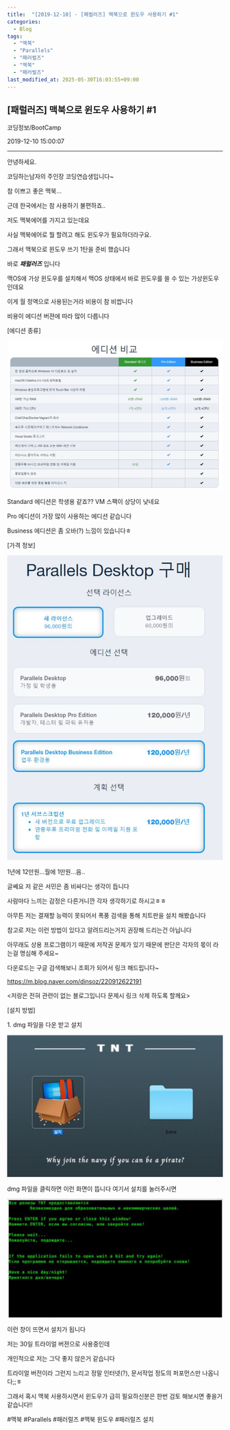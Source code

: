 ```yaml
---
title:  "[2019-12-10] - [패럴러즈] 맥북으로 윈도우 사용하기 #1"
categories:
  - Blog
tags:
  - "맥북"
  - "Parallels"
  - "패러럴즈"
  - "맥북"
  - "패러럴즈"
last_modified_at: 2025-05-30T16:03:55+09:00
---
```


## [패럴러즈] 맥북으로 윈도우 사용하기 #1

코딩정보/BootCamp

2019-12-10 15:00:07

* * *

안녕하세요.

코딩하는남자의 주인장 코딩연습생입니다~

참 이쁘고 좋은 맥북...

근데 한국에서는 참 사용하기 불편하죠..

저도 맥북에어를 가지고 있는데요

사실 맥북에어로 뭘 할려고 해도 윈도우가 필요하더라구요.

그래서 맥북으로 윈도우 쓰기 1탄을 준비 했습니다

바로 _**패럴러즈**_ 입니다

맥OS에 가상 윈도우를 설치해서 맥OS 상태에서 바로 윈도우를 쓸 수 있는 가상윈도우 인데요

이게 월 정액으로 사용된는거라 비용이 참 비쌉니다

비용이 에디션 버젼에 따라 많이 다릅니다

[에디션 종류]

![](/assets/images/패럴러즈_맥북으로_윈도우_사용하기_1/img.jpg)

Standard 에디션은 학생용 같죠?? VM 스팩이 상당이 낮네요

Pro 에디션이 가장 많이 사용하는 에디션 같습니다

Business 에디션은 좀 오바(?) 느낌이 있습니다ㅎ

[가격 정보]

![](/assets/images/패럴러즈_맥북으로_윈도우_사용하기_1/img_1.jpg)

1년에 12만원...월에 1만원...음..

글쎄요 저 같은 서민은 좀 비싸다는 생각이 듭니다

사람마다 느끼는 감정은 다른거니깐 각자 생각하기로 하시고ㅎㅎ

아무튼 저는 결재할 능력이 못되어서 폭풍 검색을 통해 치트판을 설치 해봤습니다

참고로 저는 이런 방법이 있다고 알려드리는거지 권장해 드리는건 아닙니다

아무래도 상용 프로그램이기 때문에 저작권 문제가 있기 때문에 판단은 각자의 몫이 라는걸 명심해 주세요~

다운로드는 구글 검색해보니 조회가 되어서 링크 해드립니다~

<https://m.blog.naver.com/dinsoz/220912622191>

<저랑은 전혀 관련이 없는 블로그입니다 문제시 링크 삭제 하도록 할께요>

[설치 방법]

1\. dmg 파일을 다운 받고 설치

![](/assets/images/패럴러즈_맥북으로_윈도우_사용하기_1/img_2.jpg)

dmg 파일을 클릭하면 이런 화면이 뜹니다 여기서 설치를 눌러주시면

![](/assets/images/패럴러즈_맥북으로_윈도우_사용하기_1/img_3.jpg)

이런 창이 뜨면서 설치가 됩니다

저는 30일 트라이얼 버젼으로 사용중인데

개인적으로 저는 그닥 좋지 않은거 같습니다

트라이얼 버전이라 그런지 느리고 정말 인터넷(?), 문서작업 정도의 퍼포먼스만 나옵니다;;ㅎ

그래서 혹시 맥북 사용하시면서 윈도우가 급히 필요하신분은 한번 검토 해보시면 좋을거 같습니다!!

  

#맥북 #Parallels #패러럴즈 #맥북 윈도우 #패러럴즈 설치

